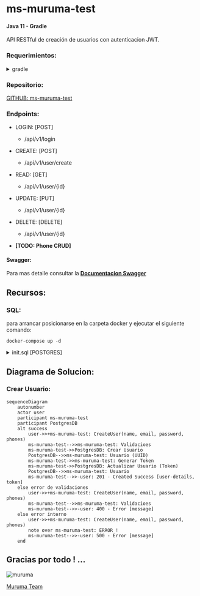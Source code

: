 # ms-muruma-test

#### Java 11 - Gradle

API RESTful de creación de usuarios con autenticacion JWT.

### Requerimientos:
<details><summary>gradle</summary>

```
// SPING
org.spring-boot-starter-web
org.spring-boot-starter-validation
org.spring-boot-starter-data-jpa

io.springfox:springfox-boot-starter:3.0.0
io.springfox:springfox-swagger2:3.0.0
io.springfox:springfox-swagger-ui:3.0.0
javax.validation:validation-api:2.0.1.Final

// Logstash
net.logstash.logback:logstash-logback-encoder:6.3

// JWT
io.jsonwebtoken:jjwt-api:0.12.3
io.jsonwebtoken:jjwt-impl:0.12.3
io.jsonwebtoken:jjwt-jackson:0.12.3

//TEST
spring-boot-starter-test
org.springframework.boot:spring-boot-starter-test
com.tngtech.archunit:archunit-junit5:1.1.0
com.tngtech.archunit:archunit:1.0.0
```
</details>

### Repositorio:

[GITHUB: ms-muruma-test](https://github.com/samuel363/ms-muruma-test)

### Endpoints:

- LOGIN: [POST]
    - /api/v1/login
- CREATE: [POST]
    - /api/v1/user/create
- READ: [GET]
    - /api/v1/user/{id}
- UPDATE: [PUT]
    - /api/v1/user/{id}
- DELETE: [DELETE]
    - /api/v1/user/{id}

- **[TODO: Phone CRUD]**

#### Swagger:

Para mas detalle consultar la
**[Documentacion Swagger](http://localhost:8080/swagger-ui/index.html#/user-controller-adapter)**

## Recursos:

### SQL:
para arrancar posicionarse en la carpeta docker y ejecutar el siguiente comando:
```shell
docker-compose up -d
```

<details><summary>init.sql [POSTGRES]</summary>

```sql
CREATE EXTENSION IF NOT EXISTS "uuid-ossp";

CREATE TABLE IF NOT EXISTS "user"(
    id UUID PRIMARY KEY DEFAULT uuid_generate_v4(),
    name VARCHAR(100) not null,
    email VARCHAR(100) UNIQUE not null,
    password VARCHAR(100) not null,
    created timestamp not null DEFAULT now(),
    modified timestamp not null DEFAULT now(),
    last_login timestamp not null DEFAULT now(),
    token text,
    is_active boolean not null
);

CREATE TABLE IF NOT EXISTS phone(
    id UUID PRIMARY KEY DEFAULT uuid_generate_v4(),
    number INT not null,
    city_code VARCHAR(100) not null,
    country_code VARCHAR(100) not null,
    user_id UUID,
    CONSTRAINT fk_user FOREIGN KEY(user_id) REFERENCES "user"(id) ON DELETE CASCADE
);

COMMIT;
```

</details>

## Diagrama de Solucion:

### Crear Usuario:

```mermaid
sequenceDiagram
    autonumber
    actor user
    participant ms-muruma-test
    participant PostgresDB
    alt success
        user->>+ms-muruma-test: CreateUser(name, email, password, phones)
        ms-muruma-test-->>ms-muruma-test: Validacioes
        ms-muruma-test->>PostgresDB: Crear Usuario
        PostgresDB-->>ms-muruma-test: Usuario (UUID)
        ms-muruma-test->>ms-muruma-test: Generar Token
        ms-muruma-test->>PostgresDB: Actualizar Usuario (Token)
        PostgresDB-->>ms-muruma-test: Usuario
        ms-muruma-test-->>-user: 201 - Created Success [user-details, token]
    else error de validaciones
        user->>+ms-muruma-test: CreateUser(name, email, password, phones)
        ms-muruma-test-->>ms-muruma-test: Validacioes
        ms-muruma-test-->>-user: 400 - Error [message]
    else error interno
        user->>+ms-muruma-test: CreateUser(name, email, password, phones)
        note over ms-muruma-test: ERROR !
        ms-muruma-test-->>-user: 500 - Error [message]
    end
```

## Gracias por todo ! ...

![muruma](https://muruna.cl/wp-content/uploads/2020/02/muruna_logo-375x100.png "Muruma")

[Muruma Team](https://muruna.cl)

